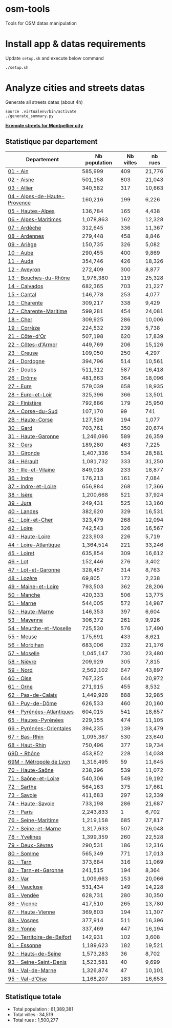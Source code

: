 # osm-tools
Tools for OSM datas manipulation

# Install app & datas requirements
Update `setup.sh` and execute below command
```
./setup.sh
```

# Analyze cities and streets datas

Generate all streets datas (about 4h)

```
source .virtualenv/bin/activate
./generate_summary.py
```

**<a href="datas/34%20-%20Hérault/34172%20-%20Montpellier/streets.csv">Exemple streets for Montpellier city</a>**


## Statistique par departement

| Departement | Nb population | Nb villes | nb rues |
|-------------|---------------|-----------|---------|
| <a href="datas/01 - Ain">01 - Ain</a> | 585,999 | 409 | 21,776 |
| <a href="datas/02 - Aisne">02 - Aisne</a> | 501,158 | 803 | 21,043 |
| <a href="datas/03 - Allier">03 - Allier</a> | 340,582 | 317 | 10,663 |
| <a href="datas/04 - Alpes-de-Haute-Provence">04 - Alpes-de-Haute-Provence</a> | 160,216 | 199 | 6,226 |
| <a href="datas/05 - Hautes-Alpes">05 - Hautes-Alpes</a> | 136,784 | 165 | 4,438 |
| <a href="datas/06 - Alpes-Maritimes">06 - Alpes-Maritimes</a> | 1,078,863 | 162 | 12,328 |
| <a href="datas/07 - Ardèche">07 - Ardèche</a> | 312,645 | 336 | 11,367 |
| <a href="datas/08 - Ardennes">08 - Ardennes</a> | 279,448 | 458 | 8,846 |
| <a href="datas/09 - Ariège">09 - Ariège</a> | 150,735 | 326 | 5,082 |
| <a href="datas/10 - Aube">10 - Aube</a> | 290,455 | 400 | 9,869 |
| <a href="datas/11 - Aude">11 - Aude</a> | 354,746 | 426 | 18,326 |
| <a href="datas/12 - Aveyron">12 - Aveyron</a> | 272,409 | 300 | 8,877 |
| <a href="datas/13 - Bouches-du-Rhône">13 - Bouches-du-Rhône</a> | 1,976,380 | 119 | 25,328 |
| <a href="datas/14 - Calvados">14 - Calvados</a> | 682,365 | 703 | 21,227 |
| <a href="datas/15 - Cantal">15 - Cantal</a> | 146,778 | 253 | 4,077 |
| <a href="datas/16 - Charente">16 - Charente</a> | 309,217 | 338 | 9,429 |
| <a href="datas/17 - Charente-Maritime">17 - Charente-Maritime</a> | 599,281 | 454 | 24,081 |
| <a href="datas/18 - Cher">18 - Cher</a> | 309,925 | 286 | 10,006 |
| <a href="datas/19 - Corrèze">19 - Corrèze</a> | 224,532 | 239 | 5,738 |
| <a href="datas/21 - Côte-d'Or">21 - Côte-d'Or</a> | 507,198 | 620 | 17,839 |
| <a href="datas/22 - Côtes-d'Armor">22 - Côtes-d'Armor</a> | 449,769 | 206 | 15,126 |
| <a href="datas/23 - Creuse">23 - Creuse</a> | 109,050 | 250 | 4,297 |
| <a href="datas/24 - Dordogne">24 - Dordogne</a> | 394,796 | 514 | 10,561 |
| <a href="datas/25 - Doubs">25 - Doubs</a> | 511,312 | 587 | 16,418 |
| <a href="datas/26 - Drôme">26 - Drôme</a> | 481,663 | 364 | 18,096 |
| <a href="datas/27 - Eure">27 - Eure</a> | 579,039 | 658 | 18,935 |
| <a href="datas/28 - Eure-et-Loir">28 - Eure-et-Loir</a> | 325,396 | 366 | 13,501 |
| <a href="datas/29 - Finistère">29 - Finistère</a> | 792,886 | 179 | 25,950 |
| <a href="datas/2A - Corse-du-Sud">2A - Corse-du-Sud</a> | 107,170 | 99 | 741 |
| <a href="datas/2B - Haute-Corse">2B - Haute-Corse</a> | 127,526 | 194 | 1,077 |
| <a href="datas/30 - Gard">30 - Gard</a> | 703,761 | 350 | 20,674 |
| <a href="datas/31 - Haute-Garonne">31 - Haute-Garonne</a> | 1,246,096 | 589 | 26,359 |
| <a href="datas/32 - Gers">32 - Gers</a> | 189,280 | 463 | 7,225 |
| <a href="datas/33 - Gironde">33 - Gironde</a> | 1,407,336 | 534 | 28,581 |
| <a href="datas/34 - Hérault">34 - Hérault</a> | 1,081,732 | 333 | 31,250 |
| <a href="datas/35 - Ille-et-Vilaine">35 - Ille-et-Vilaine</a> | 849,018 | 233 | 18,877 |
| <a href="datas/36 - Indre">36 - Indre</a> | 176,213 | 161 | 7,084 |
| <a href="datas/37 - Indre-et-Loire">37 - Indre-et-Loire</a> | 656,884 | 268 | 17,366 |
| <a href="datas/38 - Isère">38 - Isère</a> | 1,200,668 | 521 | 37,924 |
| <a href="datas/39 - Jura">39 - Jura</a> | 249,431 | 525 | 13,160 |
| <a href="datas/40 - Landes">40 - Landes</a> | 382,620 | 329 | 16,531 |
| <a href="datas/41 - Loir-et-Cher">41 - Loir-et-Cher</a> | 323,479 | 268 | 12,094 |
| <a href="datas/42 - Loire">42 - Loire</a> | 742,543 | 326 | 16,567 |
| <a href="datas/43 - Haute-Loire">43 - Haute-Loire</a> | 223,903 | 226 | 5,719 |
| <a href="datas/44 - Loire-Atlantique">44 - Loire-Atlantique</a> | 1,364,514 | 221 | 33,246 |
| <a href="datas/45 - Loiret">45 - Loiret</a> | 635,854 | 309 | 16,612 |
| <a href="datas/46 - Lot">46 - Lot</a> | 152,446 | 276 | 3,402 |
| <a href="datas/47 - Lot-et-Garonne">47 - Lot-et-Garonne</a> | 328,457 | 314 | 8,763 |
| <a href="datas/48 - Lozère">48 - Lozère</a> | 69,805 | 172 | 2,238 |
| <a href="datas/49 - Maine-et-Loire">49 - Maine-et-Loire</a> | 793,503 | 362 | 28,206 |
| <a href="datas/50 - Manche">50 - Manche</a> | 420,333 | 506 | 13,775 |
| <a href="datas/51 - Marne">51 - Marne</a> | 544,005 | 572 | 14,987 |
| <a href="datas/52 - Haute-Marne">52 - Haute-Marne</a> | 146,353 | 397 | 6,604 |
| <a href="datas/53 - Mayenne">53 - Mayenne</a> | 306,372 | 261 | 9,926 |
| <a href="datas/54 - Meurthe-et-Moselle">54 - Meurthe-et-Moselle</a> | 725,530 | 576 | 17,490 |
| <a href="datas/55 - Meuse">55 - Meuse</a> | 175,691 | 433 | 8,621 |
| <a href="datas/56 - Morbihan">56 - Morbihan</a> | 683,006 | 232 | 21,176 |
| <a href="datas/57 - Moselle">57 - Moselle</a> | 1,045,147 | 730 | 23,480 |
| <a href="datas/58 - Nièvre">58 - Nièvre</a> | 209,929 | 305 | 7,815 |
| <a href="datas/59 - Nord">59 - Nord</a> | 2,562,102 | 647 | 43,897 |
| <a href="datas/60 - Oise">60 - Oise</a> | 767,325 | 644 | 20,972 |
| <a href="datas/61 - Orne">61 - Orne</a> | 271,915 | 455 | 8,532 |
| <a href="datas/62 - Pas-de-Calais">62 - Pas-de-Calais</a> | 1,449,928 | 888 | 32,985 |
| <a href="datas/63 - Puy-de-Dôme">63 - Puy-de-Dôme</a> | 626,533 | 460 | 20,160 |
| <a href="datas/64 - Pyrénées-Atlantiques">64 - Pyrénées-Atlantiques</a> | 604,015 | 541 | 18,657 |
| <a href="datas/65 - Hautes-Pyrénées">65 - Hautes-Pyrénées</a> | 229,155 | 474 | 11,105 |
| <a href="datas/66 - Pyrénées-Orientales">66 - Pyrénées-Orientales</a> | 394,235 | 139 | 13,479 |
| <a href="datas/67 - Bas-Rhin">67 - Bas-Rhin</a> | 1,095,367 | 530 | 23,640 |
| <a href="datas/68 - Haut-Rhin">68 - Haut-Rhin</a> | 750,496 | 377 | 19,734 |
| <a href="datas/69D - Rhône">69D - Rhône</a> | 453,852 | 228 | 14,038 |
| <a href="datas/69M - Métropole de Lyon">69M - Métropole de Lyon</a> | 1,316,495 | 59 | 11,645 |
| <a href="datas/70 - Haute-Saône">70 - Haute-Saône</a> | 238,296 | 539 | 11,072 |
| <a href="datas/71 - Saône-et-Loire">71 - Saône-et-Loire</a> | 540,306 | 549 | 19,192 |
| <a href="datas/72 - Sarthe">72 - Sarthe</a> | 564,163 | 375 | 17,661 |
| <a href="datas/73 - Savoie">73 - Savoie</a> | 411,683 | 297 | 12,339 |
| <a href="datas/74 - Haute-Savoie">74 - Haute-Savoie</a> | 733,198 | 286 | 21,687 |
| <a href="datas/75 - Paris">75 - Paris</a> | 2,243,833 | 1 | 6,702 |
| <a href="datas/76 - Seine-Maritime">76 - Seine-Maritime</a> | 1,219,158 | 685 | 27,817 |
| <a href="datas/77 - Seine-et-Marne">77 - Seine-et-Marne</a> | 1,317,633 | 507 | 26,048 |
| <a href="datas/78 - Yvelines">78 - Yvelines</a> | 1,399,359 | 260 | 22,528 |
| <a href="datas/79 - Deux-Sèvres">79 - Deux-Sèvres</a> | 290,531 | 186 | 12,316 |
| <a href="datas/80 - Somme">80 - Somme</a> | 565,349 | 771 | 17,013 |
| <a href="datas/81 - Tarn">81 - Tarn</a> | 373,684 | 316 | 11,069 |
| <a href="datas/82 - Tarn-et-Garonne">82 - Tarn-et-Garonne</a> | 241,515 | 194 | 8,364 |
| <a href="datas/83 - Var">83 - Var</a> | 1,009,663 | 153 | 20,066 |
| <a href="datas/84 - Vaucluse">84 - Vaucluse</a> | 531,434 | 149 | 14,228 |
| <a href="datas/85 - Vendée">85 - Vendée</a> | 628,731 | 280 | 30,350 |
| <a href="datas/86 - Vienne">86 - Vienne</a> | 417,510 | 265 | 13,780 |
| <a href="datas/87 - Haute-Vienne">87 - Haute-Vienne</a> | 369,803 | 194 | 11,307 |
| <a href="datas/88 - Vosges">88 - Vosges</a> | 377,914 | 511 | 16,396 |
| <a href="datas/89 - Yonne">89 - Yonne</a> | 337,469 | 447 | 16,194 |
| <a href="datas/90 - Territoire-de-Belfort">90 - Territoire-de-Belfort</a> | 142,931 | 102 | 3,608 |
| <a href="datas/91 - Essonne">91 - Essonne</a> | 1,189,623 | 182 | 19,521 |
| <a href="datas/92 - Hauts-de-Seine">92 - Hauts-de-Seine</a> | 1,573,283 | 36 | 8,702 |
| <a href="datas/93 - Seine-Saint-Denis">93 - Seine-Saint-Denis</a> | 1,523,581 | 40 | 9,699 |
| <a href="datas/94 - Val-de-Marne">94 - Val-de-Marne</a> | 1,326,874 | 47 | 10,101 |
| <a href="datas/95 - Val-d'Oise">95 - Val-d'Oise</a> | 1,168,207 | 183 | 16,653 |

## Statistique totale

  * Total population     : 61,389,381
  * Total villes         : 34,519
  * Total rues           : 1,500,277
